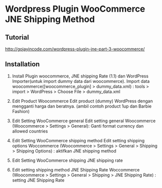 # Wordpress Plugin WooCommerce JNE Shipping Method 

## Tutorial
http://gojayincode.com/wordpress-plugin-jne-part-3-woocommerce/

## Installation
1. Install Plugin woocommerce, JNE shipping Rate (1.1) dan WordPress Importer(untuk import dummy data dari woocommerce). Import data woocommerce([woocommerce_plugin] > dummy_data.xml) : tools > import > WordPress > Choose File > dummy_data.xml

2. Edit Product Woocommerce Edit product (dummy) WordPress dengan mengganti harga dan beratnya. (ambil contoh product 1up dan Barbie Fashion)

3. Edit Setting WooCommerce general Edit setting general Woocommerce (Woocommerce > Settings > General): Ganti format currency dan allowed countries

4. Edit Setting WooCommerce shipping method Edit setting shipping options Woccommerce (Woocommerce > Settings > General > Shipping > Shipping Options) : aktifkan JNE shipping method

5. Edit Setting WooCommerce shipping JNE shipping rate 

6. Edit setting shipping method JNE Shipping Rate Woccommerce (Woocommerce > Settings > General > Shipping > JNE Shipping Rate) : setting JNE Shipping Rate